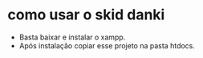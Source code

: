 # como usar o skid danki

- Basta baixar e instalar o xampp.
- Após instalação copiar esse projeto na pasta htdocs. 